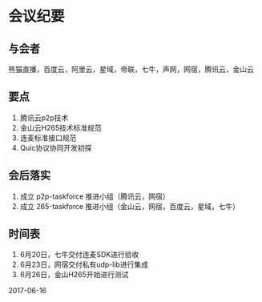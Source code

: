 # 会议纪要

## 与会者

熊猫直播，百度云，阿里云，星域，帝联，七牛，声网，网宿，腾讯云，金山云

## 要点

1.  腾讯云p2p技术
1.  金山云H265技术标准规范
1.  连麦标准接口规范
1.  Quic协议协同开发初探

## 会后落实

1.  成立 p2p-taskforce 推进小组（腾讯云，网宿）
1.  成立 265-taskforce 推进小组（金山云，网宿，百度云，星域，七牛）

## 时间表

1.  6月20日，七牛交付连麦SDK进行验收
1.  6月23日，网宿交付私有udp-lib进行集成
1.  6月26日，金山H265开始进行测试


2017-06-16